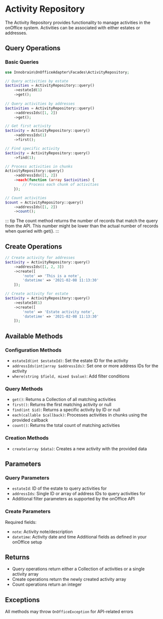 # Activity Repository

The Activity Repository provides functionality to manage activities in the onOffice system. Activities can be associated with either estates or addresses.

## Query Operations

### Basic Queries

```php
use Innobrain\OnOfficeAdapter\Facades\ActivityRepository;

// Query activities by estate
$activities = ActivityRepository::query()
    ->estateId(1)
    ->get();
 
// Query activities by addresses
$activities = ActivityRepository::query()
    ->addressIds([1, 2])
    ->get();

// Get first activity
$activity = ActivityRepository::query()
    ->addressIds(1)
    ->first();

// Find specific activity
$activity = ActivityRepository::query()
    ->find(1);

// Process activities in chunks
ActivityRepository::query()
    ->addressIds([1, 2])
    ->each(function (array $activities) {
        // Process each chunk of activities
    });

// Count activities
$count = ActivityRepository::query()
    ->addressIds([1, 2])
    ->count();
```

::: tip
The count method returns the number of records that match the query from the API. This number might be lower than the actual number of records when queried with get().
:::

## Create Operations

```php
// Create activity for addresses
$activity = ActivityRepository::query()
    ->addressIds([1, 2, 3])
    ->create([
        'note' => 'This is a note',
        'datetime' => '2021-02-08 11:13:30'
    ]);

// Create activity for estate
$activity = ActivityRepository::query()
    ->estateId(1)
    ->create([
        'note' => 'Estate activity note',
        'datetime' => '2021-02-08 11:13:30'
    ]);
```

## Available Methods

### Configuration Methods
- `estateId(int $estateId)`: Set the estate ID for the activity
- `addressIds(int|array $addressIds)`: Set one or more address IDs for the activity
- `where(string $field, mixed $value)`: Add filter conditions

### Query Methods
- `get()`: Returns a Collection of all matching activities
- `first()`: Returns the first matching activity or null
- `find(int $id)`: Returns a specific activity by ID or null
- `each(callable $callback)`: Processes activities in chunks using the provided callback
- `count()`: Returns the total count of matching activities

### Creation Methods
- `create(array $data)`: Creates a new activity with the provided data

## Parameters

### Query Parameters
- `estateId`: ID of the estate to query activities for
- `addressIds`: Single ID or array of address IDs to query activities for
- Additional filter parameters as supported by the onOffice API

### Create Parameters
Required fields:
- `note`: Activity note/description
- `datetime`: Activity date and time
Additional fields as defined in your onOffice setup

## Returns

- Query operations return either a Collection of activities or a single activity array
- Create operations return the newly created activity array
- Count operations return an integer

## Exceptions

All methods may throw `OnOfficeException` for API-related errors
